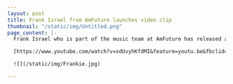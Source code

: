 ```yaml
---
layout: post
title: Frank Israel from AmFuture launches video clip
thumbnail: "/static/img/Untitled.png"
page_content: |-
  Frank Israel who is part of the music team at AmFuture has released a video clip. The song is gorgeous, the video is gorgeous. We are pleased to be able to post this link on the blog and know you will enjoy watching it as much as we do.

  [https://www.youtube.com/watch?v=xdUvyhKfdMI&feature=youtu.be&fbclid=IwAR2G6eaKv8a3xSQ0gWsn_bWRB2dI456_CBy95pwq5iv-jCVRkUcEyyfpNt4](https://www.youtube.com/watch?v=xdUvyhKfdMI&feature=youtu.be&fbclid=IwAR2G6eaKv8a3xSQ0gWsn_bWRB2dI456_CBy95pwq5iv-jCVRkUcEyyfpNt4 "https://www.youtube.com/watch?v=xdUvyhKfdMI&feature=youtu.be&fbclid=IwAR2G6eaKv8a3xSQ0gWsn_bWRB2dI456_CBy95pwq5iv-jCVRkUcEyyfpNt4")

  ![](/static/img/Frankie.jpg)

---
```


